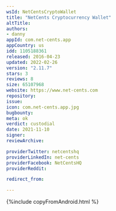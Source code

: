 ```yaml
---
wsId: NetCentsCryptoWallet
title: "NetCents Cryptocurrency Wallet"
altTitle: 
authors:
- danny
appId: com.net-cents.app
appCountry: us
idd: 1105188361
released: 2016-04-23
updated: 2022-02-26
version: "2.11.7"
stars: 3
reviews: 8
size: 65107968
website: https://www.net-cents.com
repository: 
issue: 
icon: com.net-cents.app.jpg
bugbounty: 
meta: ok
verdict: custodial
date: 2021-11-10
signer: 
reviewArchive:

providerTwitter: netcentshq
providerLinkedIn: net-cents
providerFacebook: NetCentsHQ
providerReddit: 

redirect_from:

---
```


{%include copyFromAndroid.html %}
